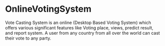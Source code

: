 # OnlineVotingSystem
Vote Casting System is an online (Desktop Based Voting System) which offers various significant features like Voting place, views, predict result, and report system. A user from any country from all over the world can cast their vote to any party.
